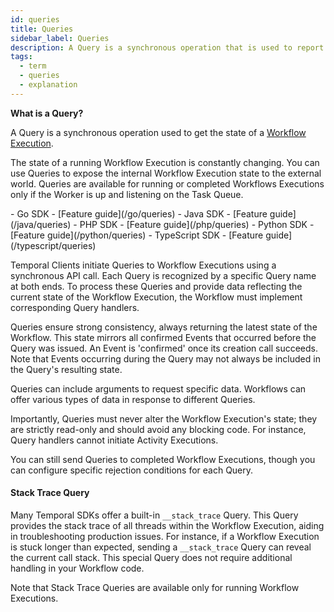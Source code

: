 ```yaml
---
id: queries
title: Queries
sidebar_label: Queries
description: A Query is a synchronous operation that is used to report the state of a Workflow Execution.
tags:
  - term
  - queries
  - explanation
---
```


**What is a Query?**

A Query is a synchronous operation used to get the state of a [Workflow Execution](/concepts/what-is-a-workflow-execution).

The state of a running Workflow Execution is constantly changing.
You can use Queries to expose the internal Workflow Execution state to the external world.
Queries are available for running or completed Workflows Executions only if the Worker is up and listening on the Task Queue.

<LanguageLinks>
- Go SDK
- [Feature guide](/go/queries)
- Java SDK
- [Feature guide](/java/queries)
- PHP SDK
- [Feature guide](/php/queries)
- Python SDK
- [Feature guide](/python/queries)
- TypeScript SDK
- [Feature guide](/typescript/queries)
</LanguageLinks>

Temporal Clients initiate Queries to Workflow Executions using a synchronous API call.
Each Query is recognized by a specific Query name at both ends.
To process these Queries and provide data reflecting the current state of the Workflow Execution, the Workflow must implement corresponding Query handlers.

Queries ensure strong consistency, always returning the latest state of the Workflow.
This state mirrors all confirmed Events that occurred before the Query was issued.
An Event is 'confirmed' once its creation call succeeds.
Note that Events occurring during the Query may not always be included in the Query's resulting state.

Queries can include arguments to request specific data.
Workflows can offer various types of data in response to different Queries.

Importantly, Queries must never alter the Workflow Execution's state; they are strictly read-only and should avoid any blocking code.
For instance, Query handlers cannot initiate Activity Executions.

You can still send Queries to completed Workflow Executions, though you can configure specific rejection conditions for each Query.

#### Stack Trace Query

Many Temporal SDKs offer a built-in `__stack_trace` Query.
This Query provides the stack trace of all threads within the Workflow Execution, aiding in troubleshooting production issues.
For instance, if a Workflow Execution is stuck longer than expected, sending a `__stack_trace` Query can reveal the current call stack.
This special Query does not require additional handling in your Workflow code.

Note that Stack Trace Queries are available only for running Workflow Executions.
